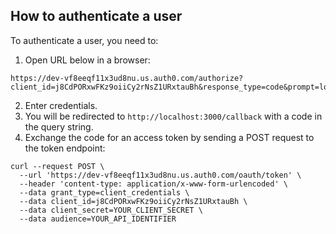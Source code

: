 ## How to authenticate a user

To authenticate a user, you need to:

1. Open URL below in a browser:

```
https://dev-vf8eeqf11x3ud8nu.us.auth0.com/authorize?client_id=j8CdPORxwFKz9oiiCy2rNsZ1URxtauBh&response_type=code&prompt=login&scope=openid%20profile&redirect_uri=http://localhost:3000/callback&state=1234zyx
```

2. Enter credentials.
3. You will be redirected to `http://localhost:3000/callback` with a code in the query string.
4. Exchange the code for an access token by sending a POST request to the token endpoint:

```curl
curl --request POST \
  --url 'https://dev-vf8eeqf11x3ud8nu.us.auth0.com/oauth/token' \
  --header 'content-type: application/x-www-form-urlencoded' \
  --data grant_type=client_credentials \
  --data client_id=j8CdPORxwFKz9oiiCy2rNsZ1URxtauBh \
  --data client_secret=YOUR_CLIENT_SECRET \
  --data audience=YOUR_API_IDENTIFIER
```